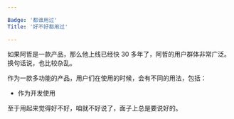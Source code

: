 ```yaml
---

Badge: '都谁用过'
Title: '好不好都用过'

---
```


如果阿哲是一款产品，那么他上线已经快 30 多年了，阿哲的用户群体非常广泛。换句话说，也比较杂乱。

作为一款多功能的产品，用户们在使用的时候，会有不同的用法，包括：

* 作为开发使用

至于用起来觉得好不好，咱就不好说了，面子上总是要说好的。
